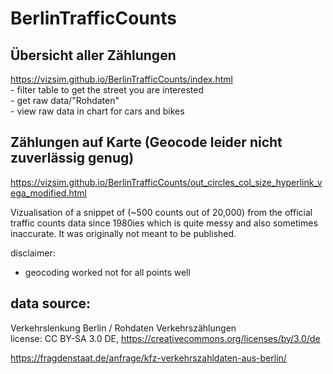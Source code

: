 # BerlinTrafficCounts

## Übersicht aller Zählungen 
https://vizsim.github.io/BerlinTrafficCounts/index.html  
	- filter table to get the street you are interested  
	- get raw data/"Rohdaten"  
	- view raw data in chart for cars and bikes  



## Zählungen auf Karte (Geocode leider nicht zuverlässig genug)
https://vizsim.github.io/BerlinTrafficCounts/out_circles_col_size_hyperlink_vega_modified.html  

Vizualisation of a snippet of (~500 counts out of 20,000) from the official traffic counts data since 1980ies which is quite messy and also sometimes inaccurate. It was originally not meant to be published.

disclaimer:
- geocoding worked not for all points well




## data source:
Verkehrslenkung Berlin / Rohdaten Verkehrszählungen  
license: CC BY-SA 3.0 DE, https://creativecommons.org/licenses/by/3.0/de  

https://fragdenstaat.de/anfrage/kfz-verkehrszahldaten-aus-berlin/

